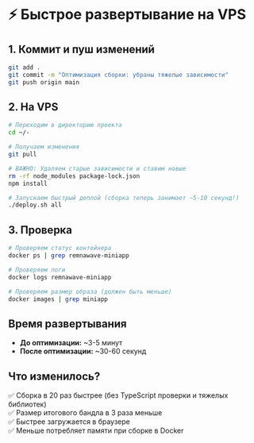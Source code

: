 # ⚡ Быстрое развертывание на VPS

## 1. Коммит и пуш изменений

```bash
git add .
git commit -m "Оптимизация сборки: убраны тяжелые зависимости"
git push origin main
```

## 2. На VPS

```bash
# Переходим в директорию проекта
cd ~/-

# Получаем изменения
git pull

# ВАЖНО: Удаляем старые зависимости и ставим новые
rm -rf node_modules package-lock.json
npm install

# Запускаем быстрый деплой (сборка теперь занимает ~5-10 секунд!)
./deploy.sh all
```

## 3. Проверка

```bash
# Проверяем статус контейнера
docker ps | grep remnawave-miniapp

# Проверяем логи
docker logs remnawave-miniapp

# Проверяем размер образа (должен быть меньше)
docker images | grep miniapp
```

## Время развертывания

- **До оптимизации:** ~3-5 минут
- **После оптимизации:** ~30-60 секунд

## Что изменилось?

✅ Сборка в 20 раз быстрее (без TypeScript проверки и тяжелых библиотек)  
✅ Размер итогового бандла в 3 раза меньше  
✅ Быстрее загружается в браузере  
✅ Меньше потребляет памяти при сборке в Docker

